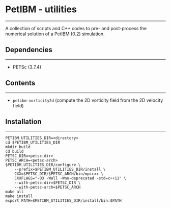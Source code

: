 # PetIBM - utilities
---

A collection of scripts and C++ codes to pre- and post-process the numerical solution of a PetIBM (0.2) simulation.


## Dependencies
---

* PETSc (3.7.4)


## Contents
---

* `petibm-vorticity2d` (compute the 2D vorticity field from the 2D velocity field)


## Installation
---

```
PETIBM_UTILITIES_DIR=<directory>
cd $PETIBM_UTILITIES_DIR
mkdir build
cd build
PETSC_DIR=<petsc-dir>
PETSC_ARCH=<petsc-arch>
$PETIBM_UTILITIES_DIR/configure \
    --prefix=$PETIBM_UTILITIES_DIR/install \
    CXX=$PETSC_DIR/$PETSC_ARCH/bin/mpicxx \
    CXXFLAGS="-O3 -Wall -Wno-deprecated -std=c++11" \
    --with-petsc-dir=$PETSC_DIR \
    --with-petsc-arch=$PETSC_ARCH
make all
make install
export PATH=$PETIBM_UTILITIES_DIR/install/bin:$PATH
```

